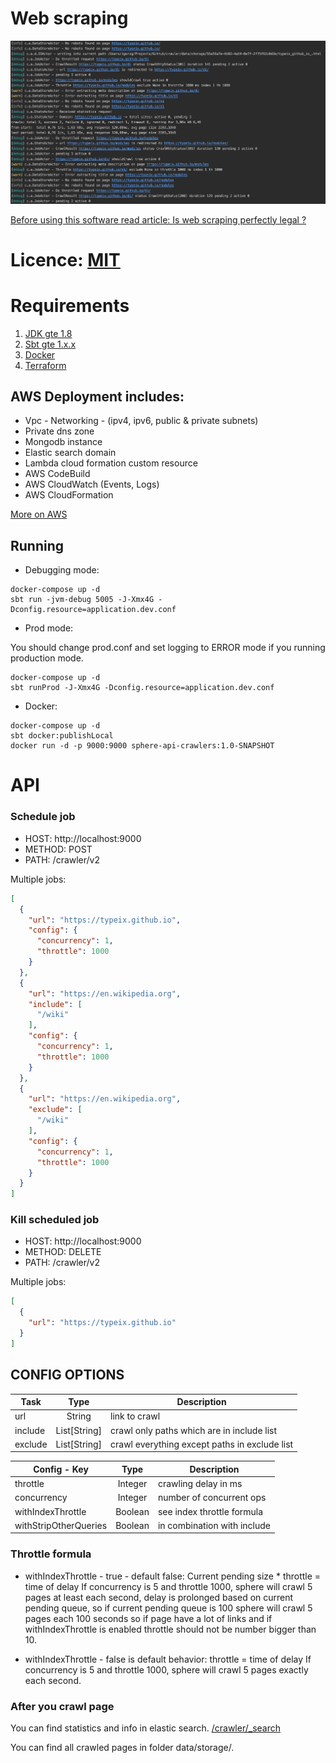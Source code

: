 # Web scraping

![Crawler log](log.png)

[Before using this software read article: Is web scraping perfectly legal ?](https://benbernardblog.com/web-scraping-and-crawling-are-perfectly-legal-right)

# Licence: [MIT](LICENSE)

# Requirements

1. [JDK gte 1.8](https://openjdk.java.net/install/)
2. [Sbt gte 1.x.x](https://www.scala-sbt.org/) 
3. [Docker](https://www.docker.com/products/overview)
4. [Terraform](https://www.terraform.io)

## AWS Deployment includes:
* Vpc - Networking - (ipv4, ipv6, public & private subnets)
* Private dns zone
* Mongodb instance
* Elastic search domain
* Lambda cloud formation custom resource
* AWS CodeBuild
* AWS CloudWatch (Events, Logs)
* AWS CloudFormation

[More on AWS](aws/README.md)

## Running
* Debugging mode:
```
docker-compose up -d
sbt run -jvm-debug 5005 -J-Xmx4G -Dconfig.resource=application.dev.conf
```
* Prod mode:

You should change prod.conf and set logging to ERROR mode if you running production mode.
```
docker-compose up -d
sbt runProd -J-Xmx4G -Dconfig.resource=application.dev.conf
```

* Docker:
```
docker-compose up -d
sbt docker:publishLocal
docker run -d -p 9000:9000 sphere-api-crawlers:1.0-SNAPSHOT
```

# API

### Schedule job
* HOST: http://localhost:9000
* METHOD: POST
* PATH: /crawler/v2

Multiple jobs:
```json
[
  {
    "url": "https://typeix.github.io",
    "config": {
      "concurrency": 1,
      "throttle": 1000
    }
  },
  {
    "url": "https://en.wikipedia.org",
    "include": [
      "/wiki"
    ],
    "config": {
      "concurrency": 1,
      "throttle": 1000
    }
  },
  {
    "url": "https://en.wikipedia.org",
    "exclude": [
      "/wiki" 
    ],
    "config": {
      "concurrency": 1,
      "throttle": 1000
    }
  }
]
```


### Kill scheduled job
* HOST: http://localhost:9000
* METHOD: DELETE
* PATH: /crawler/v2

Multiple jobs:
```json
[
  {
    "url": "https://typeix.github.io"
  }
]
```

## CONFIG OPTIONS
| Task                  | Type         | Description  |
| --------------------- |:------------:| ------------|
| url                   | String       | link to crawl |
| include               | List[String] | crawl only paths which are in include list |
| exclude               | List[String] | crawl everything except paths in exclude list |

| Config - Key      | Type    | Description  |
| --------------------- |:-------:| ------------|
| throttle              | Integer | crawling delay in ms |
| concurrency           | Integer | number of concurrent ops |
| withIndexThrottle     | Boolean | see index throttle formula |
| withStripOtherQueries | Boolean | in combination with include |

### Throttle formula
* withIndexThrottle - true - default false:
Current pending size * throttle = time of delay
If concurrency is 5 and throttle 1000, sphere will crawl 5 pages at least each second, delay is prolonged based on 
current pending queue, so if current pending queue is 100 sphere will crawl 5 pages each 100 seconds so if page have 
a lot of links and if withIndexThrottle is enabled throttle should not be number bigger than 10.

* withIndexThrottle - false is default behavior:
throttle = time of delay
If concurrency is 5 and throttle 1000, sphere will crawl 5 pages exactly each second.


### After you crawl page
You can find statistics and info in elastic search.
[/crawler/_search](http://localhost:9200/crawler/_search?pretty)

You can find all crawled pages in folder data/storage/.

